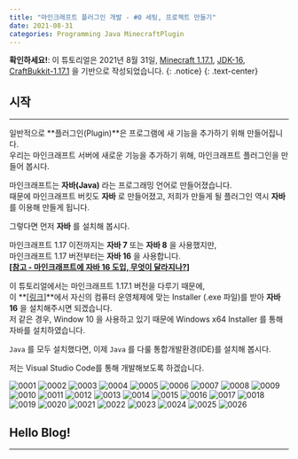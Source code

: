 ```yaml
---
title: "마인크래프트 플러그인 개발 - #0 세팅, 프로젝트 만들기"
date: 2021-08-31
categories: Programming Java MinecraftPlugin
---
```


**확인하세요!**: 이 튜토리얼은 2021년 8월 31일, <u>Minecraft 1.17.1</u>, <u>JDK-16</u>, <u>CraftBukkit-1.17.1</u> 을 기반으로 작성되었습니다.
{: .notice}
{: .text-center}

## 시작
---

일반적으로 **플러그인(Plugin)**은 프로그램에 새 기능을 추가하기 위해 만들어집니다.  
우리는 마인크래프트 서버에 새로운 기능을 추가하기 위해, 마인크래프트 플러그인을 만들어 봅시다.

마인크래프트는 **자바(Java)** 라는 프로그래밍 언어로 만들어졌습니다.  
때문에 마인크래프트 버킷도 **자바** 로 만들어졌고, 저희가 만들게 될 플러그인 역시 **자바** 를 이용해 만들게 됩니다.

그렇다면 먼저 **자바** 를 설치해 봅시다.  

마인크래프트 1.17 이전까지는 **자바 7** 또는 **자바 8** 을 사용했지만,  
마인크래프트 1.17 버전부터는 **자바 16** 을 사용합니다.  
**[[참고 - 마인크래프트에 자바 16 도입, 무엇이 달라지나?](https://thecraftdaily.com/ko-kr/minecraft-java-edition-now-uses-java-16/)]**

이 튜토리얼에서는 마인크래프트 1.17.1 버전을 다루기 때문에,  
이 **[[링크](https://www.oracle.com/java/technologies/javase-jdk16-downloads.html)]**에서 자신의 컴퓨터 운영체제에 맞는 Installer (.exe 파일)를 받아 **자바 16** 을 설치해주시면 되겠습니다.  
저 같은 경우, Window 10 을 사용하고 있기 때문에 Windows x64 Installer 를 통해 자바를 설치하였습니다.


`Java` 를 모두 설치했다면, 이제 `Java` 를 다룰 통합개발환경(IDE)를 설치해 봅시다.





저는 Visual Studio Code를 통해 개발해보도록 하겠습니다.

![0001](https://user-images.githubusercontent.com/55438621/131517438-80a49f3a-cca4-440f-bcdb-c9d27ab320f6.png)
![0002](https://user-images.githubusercontent.com/55438621/131517379-bbed3d8a-bc83-4a3b-9c9f-7c2d9de2aec4.png)
![0003](https://user-images.githubusercontent.com/55438621/131517383-718cb6cb-8f12-4499-b3dd-a42b52189615.png)
![0004](https://user-images.githubusercontent.com/55438621/131517385-1eac675d-7c81-41bf-9a7b-4396d18e9ec8.png)
![0005](https://user-images.githubusercontent.com/55438621/131517392-bc36ca18-6994-4001-96ed-22270767e621.png)
![0006](https://user-images.githubusercontent.com/55438621/131517394-71329fae-0579-4794-af04-b2c67035a211.png)
![0007](https://user-images.githubusercontent.com/55438621/131517397-94e52bba-08e1-43c9-bac2-3b951538a218.png)
![0008](https://user-images.githubusercontent.com/55438621/131517400-382f8e4a-eca9-4926-b099-e7b0181b22e2.png)
![0009](https://user-images.githubusercontent.com/55438621/131517401-600a45d4-6c8f-4033-ae6c-875133c74201.png)
![0010](https://user-images.githubusercontent.com/55438621/131517402-1842d06c-a598-49fc-ba0b-18916f608c07.png)
![0011](https://user-images.githubusercontent.com/55438621/131517404-53c6d55c-e628-460e-99b0-071d14bee506.png)
![0012](https://user-images.githubusercontent.com/55438621/131517406-54a1bf30-c315-4ac4-952c-fa53b88d4b6e.png)
![0013](https://user-images.githubusercontent.com/55438621/131517408-c5d3aa4b-dd11-477b-b141-f45920c71237.png)
![0014](https://user-images.githubusercontent.com/55438621/131517410-4f473850-4807-4906-9980-6db1f329150d.png)
![0015](https://user-images.githubusercontent.com/55438621/131517412-69cb9594-fc23-46be-9136-53a37441c96e.png)
![0016](https://user-images.githubusercontent.com/55438621/131517414-f6239061-87ac-4ff9-be12-4ed4b0dd532b.png)
![0017](https://user-images.githubusercontent.com/55438621/131517416-c829f9a5-a017-41c1-9bb7-a84756a013a1.png)
![0018](https://user-images.githubusercontent.com/55438621/131517419-e430d8b5-8ea1-4046-a7a5-2c900913cf75.png)
![0019](https://user-images.githubusercontent.com/55438621/131517422-b8e0bfe7-3d48-4dd1-ad64-ceadc70fa0ca.png)
![0020](https://user-images.githubusercontent.com/55438621/131517423-ac69f0e7-f434-41ce-91cb-042b60da2e6e.png)
![0021](https://user-images.githubusercontent.com/55438621/131517427-9d7454cf-8161-46a3-9d20-09ed805a32e1.png)
![0022](https://user-images.githubusercontent.com/55438621/131517429-4f178d29-c025-46d7-be7f-6e4d2204e2e9.png)
![0023](https://user-images.githubusercontent.com/55438621/131517430-93185bb9-dbf1-426e-8239-8ffa3f2619c7.png)
![0024](https://user-images.githubusercontent.com/55438621/131517432-457095bb-23b2-4333-8af2-184cfd612c64.png)
![0025](https://user-images.githubusercontent.com/55438621/131517435-3b037f93-bc57-4229-b9ca-3f659525efd6.png)
![0026](https://user-images.githubusercontent.com/55438621/131517437-bdc66c40-6e32-4025-93ef-a83e1a84904e.png)


## Hello Blog!
---